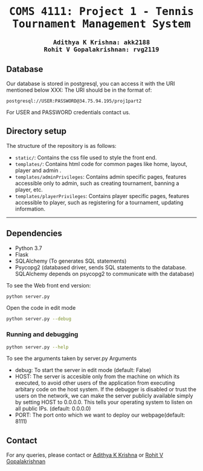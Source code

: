 <div align="center">

<samp>

<h1> COMS 4111: Project 1 - Tennis Tournament Management System</h1>

<h3> Adithya K Krishna: akk2188 <br> Rohit V Gopalakrishnan: rvg2119 </h3>
</samp>   

</div>     



## Database
Our database is stored in postgresql, you can access it with the URI mentioned below
XXX: The URI should be in the format of:

    postgresql://USER:PASSWORD@34.75.94.195/proj1part2

For USER and PASSWORD credentials contact us.


## Directory setup
<!---------------------------------------------------------------------------------------------------------------->
The structure of the repository is as follows: 

- `static/`: Contains the css file used to style the front end.
- `templates/`: Contains html code for common pages like home, layout, player and admin .
- `templates/adminPrivileges`: Contains admin specific pages, features accessible only to admin, such as creating tournament, banning a player, etc.
- `templates/playerPrivileges`: Contains player specific pages, features accessible to player, such as registering for a tournament, 
                                updating information.

---

## Dependencies
- Python 3.7
- Flask
- SQLAlchemy (To generates SQL statements)
- Psycopg2 (databased driver, sends SQL statements to the database. SQLAlchemy depends on psycopg2 to communicate with the database)


To see the Web front end version:
```bash
python server.py
```

Open the code in edit mode
```bash
python server.py --debug 
```

### Running and debugging
```bash
python server.py --help 
```
To see the arguments taken by server.py
Arguments

- debug: To start the server in edit mode (default: False)
- HOST: The server is accesible only from the machine on which its executed, to avoid other users of the application from executing  
        arbitary code on the host system. If the debugger is disabled or trust the users on the network, we can make the server publicly available simply by setting  HOST to 0.0.0.0. This tells your operating system to listen on all public IPs. (default: 0.0.0.0)
- PORT: The port onto which we want to deploy our webpage(default: 8111)

## Contact

For any queries, please contact or [Adithya K Krishna](mailto:adithya.krishnakumar@gmail.com) or [Rohit V Gopalakrishnan](mailto:rohitvg27@gmail.com)
